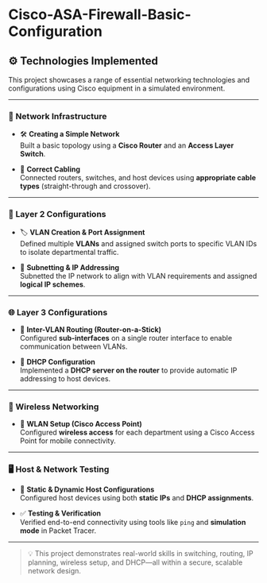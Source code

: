 # Cisco-ASA-Firewall-Basic-Configuration

## ⚙️ Technologies Implemented

This project showcases a range of essential networking technologies and configurations using Cisco equipment in a simulated environment.

---

### 🧩 Network Infrastructure

- 🛠️ **Creating a Simple Network**  
  Built a basic topology using a **Cisco Router** and an **Access Layer Switch**.

- 🔌 **Correct Cabling**  
  Connected routers, switches, and host devices using **appropriate cable types** (straight-through and crossover).

---

### 🧱 Layer 2 Configurations

- 🏷️ **VLAN Creation & Port Assignment**  
  Defined multiple **VLANs** and assigned switch ports to specific VLAN IDs to isolate departmental traffic.

- 🧮 **Subnetting & IP Addressing**  
  Subnetted the IP network to align with VLAN requirements and assigned **logical IP schemes**.

---

### 🌐 Layer 3 Configurations

- 🔁 **Inter-VLAN Routing (Router-on-a-Stick)**  
  Configured **sub-interfaces** on a single router interface to enable communication between VLANs.

- 📡 **DHCP Configuration**  
  Implemented a **DHCP server on the router** to provide automatic IP addressing to host devices.

---

### 📶 Wireless Networking

- 📲 **WLAN Setup (Cisco Access Point)**  
  Configured **wireless access** for each department using a Cisco Access Point for mobile connectivity.

---

### 🖥️ Host & Network Testing

- 🧾 **Static & Dynamic Host Configurations**  
  Configured host devices using both **static IPs** and **DHCP assignments**.

- ✅ **Testing & Verification**  
  Verified end-to-end connectivity using tools like `ping` and **simulation mode** in Packet Tracer.

---

> 💡 This project demonstrates real-world skills in switching, routing, IP planning, wireless setup, and DHCP—all within a secure, scalable network design.
